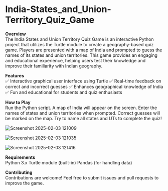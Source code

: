 # India-States_and_Union-Territory_Quiz_Game

**Overview**  
The India States and Union Territory Quiz Game is an interactive Python project that utilizes the Turtle module to create a geography-based quiz game. Players are presented with a map of India and prompted to guess the names of its states and union territories. This game provides an engaging and educational experience, helping users test their knowledge and improve their familiarity with Indian geography.

**Features**  
✅ Interactive graphical user interface using Turtle
✅ Real-time feedback on correct and incorrect guesses
✅ Enhances geographical knowledge of India
✅ Fun and educational for students and quiz enthusiasts

**How to Play**  
Run the Python script.
A map of India will appear on the screen.
Enter the names of states and union territories when prompted.
Correct guesses will be marked on the map.
Try to name all states and UTs to complete the quiz!


![Screenshot 2025-02-03 121009](https://github.com/user-attachments/assets/8235170a-f2fc-4c73-9572-07fef0588eb6)

![Screenshot 2025-02-03 121035](https://github.com/user-attachments/assets/3021b01f-86e3-4d63-8931-c5a3f51ce146)

![Screenshot 2025-02-03 121416](https://github.com/user-attachments/assets/264a1337-460a-49ff-a72d-4995054ac216)


**Requirements**  
Python 3.x
Turtle module (built-in)
Pandas (for handling data)

**Contributing**  
Contributions are welcome! Feel free to submit issues and pull requests to improve the game.


